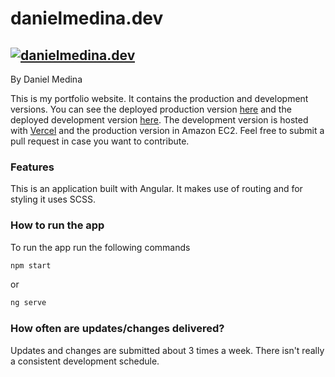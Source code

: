 # danielmedina.dev
[![danielmedina.dev](https://raw.githubusercontent.com/dnrm/dnrm/master/img/%E7%88%B1%20danielmedina.dev.png)](https://danielmedina.dev)
---
By Daniel Medina

This is my portfolio website. It contains the production and development versions. You can see the deployed production version [here](https://portfolio-dnrm.vercel.app/) and the deployed development version [here](https://dev.danielmedina.dev). The development version is hosted with [Vercel](https://vercel.com) and the production version in Amazon EC2. Feel free to submit a pull request in case you want to contribute. 

### Features

This is an application built with Angular. It makes use of routing and for styling it uses SCSS.

### How to run the app

To run the app run the following commands

```javascript
npm start
```

or 

```javascript
ng serve
```

### How often are updates/changes delivered?

Updates and changes are submitted about 3 times a week. There isn't really a consistent development schedule.
